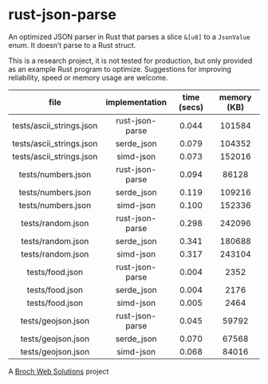 # rust-json-parse

An optimized JSON parser in Rust that parses a slice `&[u8]` to a `JsonValue` enum. It doesn’t parse to a Rust struct.

This is a research project, it is not tested for production, but only provided as an example Rust program to optimize. Suggestions for improving reliability, speed or memory usage are welcome.


|           file           | implementation  | time (secs) | memory (KB) |
| :----------------------: | :-------------: | :---------: | :---------: |
| tests/ascii_strings.json | rust-json-parse |    0.044    |   101584    |
| tests/ascii_strings.json |   serde_json    |    0.079    |   104352    |
| tests/ascii_strings.json |    simd-json    |    0.073    |   152016    |
|    tests/numbers.json    | rust-json-parse |    0.094    |    86128    |
|    tests/numbers.json    |   serde_json    |    0.119    |   109216    |
|    tests/numbers.json    |    simd-json    |    0.100    |   152336    |
|    tests/random.json     | rust-json-parse |    0.298    |   242096    |
|    tests/random.json     |   serde_json    |    0.341    |   180688    |
|    tests/random.json     |    simd-json    |    0.317    |   243104    |
|     tests/food.json      | rust-json-parse |    0.004    |    2352     |
|     tests/food.json      |   serde_json    |    0.004    |    2176     |
|     tests/food.json      |    simd-json    |    0.005    |    2464     |
|    tests/geojson.json    | rust-json-parse |    0.045    |    59792    |
|    tests/geojson.json    |   serde_json    |    0.070    |    67568    |
|    tests/geojson.json    |    simd-json    |    0.068    |    84016    |

A [Broch Web Solutions](https://www.brochweb.com/) project